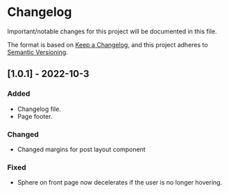# Changelog
Important/notable changes for this project will be documented in this file.

The format is based on [Keep a Changelog](https://keepachangelog.com/en/1.0.0/),
and this project adheres to [Semantic Versioning](https://semver.org/spec/v2.0.0.html).



## [1.0.1] - 2022-10-3
### Added
 - Changelog file.
 - Page footer.

### Changed
 - Changed margins for post layout component

### Fixed
 - Sphere on front page now decelerates if the user is no longer hovering.
